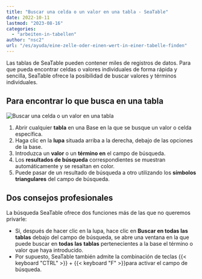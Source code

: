 ```yaml
---
title: "Buscar una celda o un valor en una tabla - SeaTable"
date: 2022-10-11
lastmod: "2023-08-16"
categories: 
  - "arbeiten-in-tabellen"
author: "nsc2"
url: "/es/ayuda/eine-zelle-oder-einen-wert-in-einer-tabelle-finden"
---
```


Las tablas de SeaTable pueden contener miles de registros de datos. Para que pueda encontrar celdas o valores individuales de forma rápida y sencilla, SeaTable ofrece la posibilidad de buscar valores y términos individuales.

## Para encontrar lo que busca en una tabla

![Buscar una celda o un valor en una tabla](https://seatable.io/wp-content/uploads/2022/10/Finding-a-cell-or-value-in-a-table-in-SeTable.gif)

1. Abrir cualquier **tabla** en una Base en la que se busque un valor o celda específica.
2. Haga clic en la **lupa** situada arriba a la derecha, debajo de las opciones de la base.
3. Introduzca un **valor** o un **término en** el campo de búsqueda.
4. Los **resultados de búsqueda** correspondientes se muestran automáticamente y se resaltan en color.
5. Puede pasar de un resultado de búsqueda a otro utilizando los **símbolos triangulares** del campo de búsqueda.

## Dos consejos profesionales

La búsqueda SeaTable ofrece dos funciones más de las que no queremos privarle:

- Si, después de hacer clic en la lupa, hace clic en **Buscar en todas las tablas** debajo del campo de búsqueda, se abre una ventana en la que puede buscar en **todas las** **tablas** pertenecientes a la base el término o valor que haya introducido.
- Por supuesto, SeaTable también admite la combinación de teclas {{< keyboard "CTRL" >}} + {{< keyboard "F" >}}para activar el campo de búsqueda.
